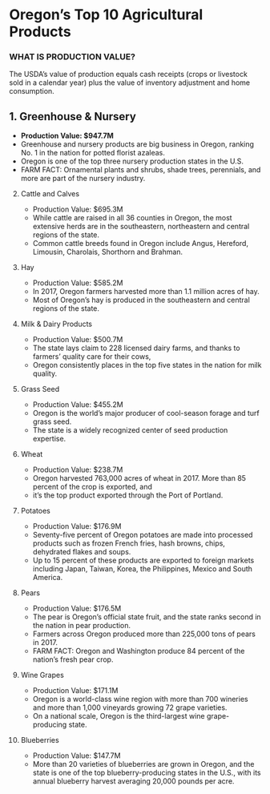 # Oregon’s Top 10 Agricultural Products

### WHAT IS PRODUCTION VALUE? 
The USDA’s value of production equals cash receipts (crops or livestock sold in a calendar year) plus the value of inventory adjustment and home consumption.

## 1. Greenhouse & Nursery
   - <b>Production Value: $947.7M </b>
   - Greenhouse and nursery products are big business in Oregon, ranking No. 1 in the nation for potted florist azaleas. 
   - Oregon is one of the top three nursery production states in the U.S.
   - FARM FACT: Ornamental plants and shrubs, shade trees, perennials, and more are part of the nursery industry.

2. Cattle and Calves
   - Production Value: $695.3M 
   - While cattle are raised in all 36 counties in Oregon, the most extensive herds are in the southeastern, northeastern and central regions of the state. 
   - Common cattle breeds found in Oregon include Angus, Hereford, Limousin, Charolais, Shorthorn and Brahman.


3. Hay
   - Production Value: $585.2M
   - In 2017, Oregon farmers harvested more than 1.1 million acres of hay. 
   - Most of Oregon’s hay is produced in the southeastern and central regions of the state.

4. Milk & Dairy Products
   - Production Value: $500.7M
   - The state lays claim to 228 licensed dairy farms, and thanks to farmers’ quality care for their cows, 
   - Oregon consistently places in the top five states in the nation for milk quality.

5. Grass Seed
   - Production Value: $455.2M
   - Oregon is the world’s major producer of cool-season forage and turf grass seed. 
   - The state is a widely recognized center of seed production expertise.

6. Wheat
   - Production Value: $238.7M
   - Oregon harvested 763,000 acres of wheat in 2017. More than 85 percent of the crop is exported, and 
   - it’s the top product exported through the Port of Portland.

7. Potatoes
   - Production Value: $176.9M
   - Seventy-five percent of Oregon potatoes are made into processed products such as frozen French fries, hash browns, chips, dehydrated flakes and soups. 
   - Up to 15 percent of these products are exported to foreign markets including Japan, Taiwan, Korea, the Philippines, Mexico and South America.


8. Pears 
   - Production Value: $176.5M
   - The pear is Oregon’s official state fruit, and the state ranks second in the nation in pear production. 
   - Farmers across Oregon produced more than 225,000 tons of pears in 2017.
   - FARM FACT: Oregon and Washington produce 84 percent of the nation’s fresh pear crop.

9. Wine Grapes
   - Production Value: $171.1M
   - Oregon is a world-class wine region with more than 700 wineries and more than 1,000 vineyards growing 72 grape varieties. 
   - On a national scale, Oregon is the third-largest wine grape-producing state.

10. Blueberries
    - Production Value: $147.7M
    -  	More than 20 varieties of blueberries are grown in Oregon, and the state is one of the top blueberry-producing states in the U.S., with its annual blueberry harvest averaging 20,000 pounds per acre.
